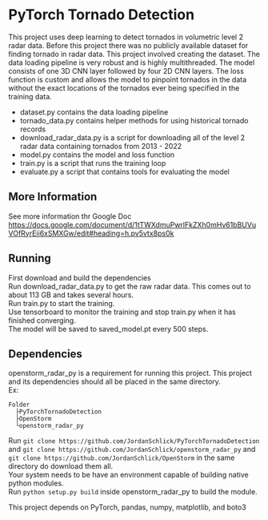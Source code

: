 # PyTorch Tornado Detection 
This project uses deep learning to detect tornados in volumetric level 2 radar data.
Before this project there was no publicly available dataset for finding tornado in radar data.
This project involved creating the dataset.
The data loading pipeline is very robust and is highly multithreaded.
The model consists of one 3D CNN layer followed by four 2D CNN layers.
The loss function is custom and allows the model to pinpoint tornados in the data without the exact locations of the tornados ever being specified in the training data.
* dataset.py contains the data loading pipeline
* tornado_data.py contains helper methods for using historical tornado records
* download_radar_data.py is a script for downloading all of the level 2 radar data containing tornados from 2013 - 2022
* model.py contains the model and loss function
* train.py is a script that runs the training loop
* evaluate.py a script that contains tools for evaluating the model

## More Information
See more information thr Google Doc  
https://docs.google.com/document/d/1tTWXdmuPwrlFkZXh0mHv61bBUVuVOfRyrEii6xSMXGw/edit#heading=h.pv5vtx8ps0k

## Running
First download and build the dependencies  
Run download_radar_data.py to get the raw radar data. This comes out to about 113 GB and takes several hours.  
Run train.py to start the training.  
Use tensorboard to monitor the training and stop train.py when it has finished converging.  
The model will be saved to saved_model.pt every 500 steps.


## Dependencies
openstorm_radar_py is a requirement for running this project. 
This project and its dependencies should all be placed in the same directory.  
Ex:  
```
Folder  
  ├PyTorchTornadoDetection
  ├OpenStorm  
  └openstorm_radar_py  
```
Run `git clone https://github.com/JordanSchlick/PyTorchTornadoDetection` and `git clone https://github.com/JordanSchlick/openstorm_radar_py` and `git clone https://github.com/JordanSchlick/OpenStorm` in the same directory do download them all.  
Your system needs to be have an environment capable of building native python modules.  
Run `python setup.py build` inside openstorm_radar_py to build the module.

This project depends on PyTorch, pandas, numpy, matplotlib, and boto3

